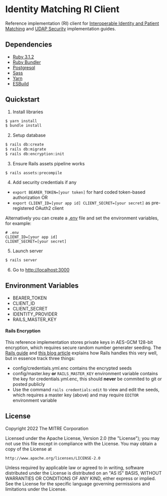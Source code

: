 # Identity Matching RI Client
Reference implementation (RI) client for [Interoperable Identity and Patient Matching](http://build.fhir.org/ig/HL7/fhir-identity-matching-ig/) and [UDAP Security](https://build.fhir.org/ig/HL7/fhir-udap-security-ig/) implementation guides.

## Dependencies
 - [Ruby 3.1.2](https://www.ruby-lang.org/en/)
 - [Ruby Bundler](https://bundler.io)
 - [Postgresql](https://www.postgresql.org/)
 - [Sass](https://sass-lang.com/)
 - [Yarn](https://yarnpkg.com/)
 - [ESBuild](https://esbuild.github.io/)

## Quickstart
1. Install libraries
```bash
$ yarn install
$ bundle install
```

2. Setup database
```bash
$ rails db:create
$ rails db:migrate
$ rails db:encryption:init
```

3. Ensure Rails assets pipeline works
```
$ rails assets:precompile
```

4. Add security credentials if any
 - `export BEARER_TOKEN=[your token]` for hard coded token-based authorization OR
 - `export CLIENT_ID=[your app id] CLIENT_SECRET=[your secret]` as pre-registered OAuth2 client

Alternatively you can create a [.env](https://github.com/bkeepers/dotenv#usage) file and set the environment variables, for example:
```dotenv
# .env
CLIENT_ID=[your app id]
CLIENT_SECRET=[your secret]
```

5. Launch server
```bash
$ rails server
```

6. Go to <http://localhost:3000>

## Environment Variables
 - BEARER_TOKEN
 - CLIENT_ID
 - CLIENT_SECRET
 - IDENTITY_PROVIDER
 - RAILS_MASTER_KEY

#### Rails Encryption
This reference implementation stores private keys in AES-GCM 128-bit encryption, which requires secure random number generater seeding. The
[Rails guide](https://guides.rubyonrails.org/active_record_encryption.html) and [this blog article](https://blog.saeloun.com/2019/10/10/rails-6-adds-support-for-multi-environment-credentials.html)
explains how Rails handles this very well, but in essence track three things:
 - config/credentials.yml.enc contains the encrypted seeds
 - config/master.key **or** `RAILS_MASTER_KEY` environment variable contains the key for credentials.yml.enc, this should **never** be commited to git or posted publicly
 - Use the command `rails credentials:edit` to view and edit the seeds, which requires a master key (above) and may require `EDITOR` environment variable

## License

Copyright 2022 The MITRE Corporation

Licensed under the Apache License, Version 2.0 (the "License"); you may not use this file except in compliance with the License. You may obtain a copy of the License at
```
http://www.apache.org/licenses/LICENSE-2.0
```
Unless required by applicable law or agreed to in writing, software distributed under the License is distributed on an "AS IS" BASIS, WITHOUT WARRANTIES OR CONDITIONS OF ANY KIND, either express or implied. See the License for the specific language governing permissions and limitations under the License.
